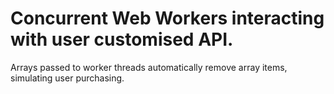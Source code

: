 # Concurrent Web Workers interacting with user customised API.  

Arrays passed to worker threads automatically remove array items, simulating user purchasing. 


